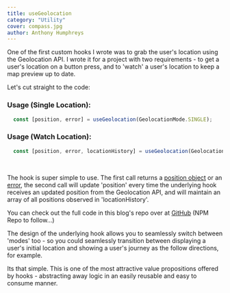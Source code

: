 ```yaml
---
title: useGeolocation
category: "Utility"
cover: compass.jpg
author: Anthony Humphreys
---
```


One of the first custom hooks I wrote was to grab the user's location using the Geolocation API. I wrote it for a project with two requirements - to get a user's location on a button press, and to 'watch' a user's location to keep a map preview up to date.

Let's cut straight to the code:

### Usage (Single Location):

```TypeScript
  const [position, error] = useGeolocation(GeolocationMode.SINGLE);
```

### Usage (Watch Location):

```TypeScript
  const [position, error, locationHistory] = useGeolocation(GeolocationMode.WATCH);
```

<br>

The hook is super simple to use. The first call returns a [position object](https://developer.mozilla.org/en-US/docs/Web/API/GeolocationPosition) or an [error](https://developer.mozilla.org/en-US/docs/Web/API/GeolocationPositionError), the second call will update 'position' every time the underlying hook receives an updated position from the Geolocation API, and will maintain an array of all positions observed in 'locationHistory'.

You can check out the full code in this blog's repo over at [GitHub](https://github.com/anthonyhumphreys/react-hooks-blog/blob/master/content/posts/2020-05-03--useGeolocation/useGeolocation.tsx) (NPM Repo to follow...)

The design of the underlying hook allows you to seamlessly switch between 'modes' too - so you could seamlessly transition between displaying a user's initial location and showing a user's journey as the follow directions, for example.

Its that simple. This is one of the most attractive value propositions offered by hooks - abstracting away logic in an easily reusable and easy to consume manner.
